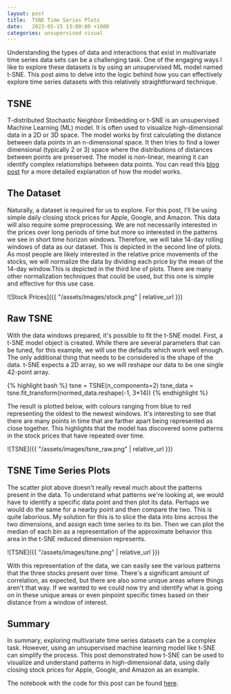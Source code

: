 ```yaml
---
layout: post
title:  TSNE Time Series Plots
date:   2023-05-15 13:00:00 +1000
categories: unsupervised visual
---
```


Understanding the types of data and interactions that exist in multivariate time series data sets can be a challenging 
task. One of the engaging ways I like to explore these datasets is by using an unsupervised ML model named t-SNE. This 
post aims to delve into the logic behind how you can effectively explore time series datasets with this relatively 
straightforward technique.

## TSNE

T-distributed Stochastic Neighbor Embedding or t-SNE is an unsupervised Machine Learning (ML) model. It is often used to 
visualize high-dimensional data in a 2D or 3D space. The model works by first calculating the distance between data points
in an n-dimensional space. It then tries to find a lower dimensional (typically 2 or 3) space where the distributions of
distances between points are preserved. The model is non-linear, meaning it can identify complex relationships between
data points. You can read this [blog post][TSNEBLOG] for a more detailed explanation of how the model works.

## The Dataset

Naturally, a dataset is required for us to explore. For this post, I'll be using simple daily closing stock prices for
Apple, Google, and Amazon. This data will also require some preprocessing. We are not necessarily interested in the 
prices over long periods of time but more so interested in the patterns we see in short time horizon windows. Therefore,
we will take 14-day rolling windows of data as our dataset. This is depicted in the second line of plots. As most people
are likely interested in the relative price movements of the stocks, we will normalize the data by dividing each price by 
the mean of the 14-day window.This is depicted in the third line of plots. There are many other normalization techniques 
that could be used, but this one is simple and effective for this use case.

![Stock Prices]({{ "/assets/images/stock.png" | relative_url }})

## Raw TSNE

With the data windows prepared, it's possible to fit the t-SNE model. First, a t-SNE model object is created. While there
are several parameters that can be tuned, for this example, we will use the defaults which work well enough. The only 
additional thing that needs to be considered is the shape of the data. t-SNE expects a 2D array, so we will reshape our 
data to be one single 42-point array.

{% highlight bash %}
tsne = TSNE(n_components=2)
tsne_data = tsne.fit_transform(normed_data.reshape(-1, 3*14))
{% endhighlight %}

The result is plotted below, with colours ranging from blue to red representing the oldest to the newest windows. It's
interesting to see that there are many points in time that are farther apart being represented as close together. This 
highlights that the model has discovered some patterns in the stock prices that have repeated over time.

![TSNE]({{ "/assets/images/tsne_raw.png" | relative_url }})

## TSNE Time Series Plots
The scatter plot above doesn't really reveal much about the patterns present in the data. To understand what patterns
we're looking at, we would have to identify a specific data point and then plot its data. Perhaps we would do the same 
for a nearby point and then compare the two. This is quite laborious. My solution for this is to slice the data into 
bins across the two dimensions, and assign each time series to its bin. Then we can plot the median of each bin as a 
representation of the approximate behavior this area in the t-SNE reduced dimension represents.

![TSNE]({{ "/assets/images/tsne.png" | relative_url }})

With this representation of the data, we can easily see the various patterns that the three stocks present over time.
There's a significant amount of correlation, as expected, but there are also some unique areas where things aren't that
way. If we wanted to we could now try and identify what is going on in these unique areas or even pinpoint specific times
based on their distance from a window of interest.

## Summary
In summary, exploring multivariate time series datasets can be a complex task. However, using an unsupervised machine 
learning model like t-SNE can simplify the process. This post demonstrated how t-SNE can be used to visualize and 
understand patterns in high-dimensional data, using daily closing stock prices for Apple, Google, and Amazon as an example.

The notebook with the code for this post can be found [here][NOTEBOOK].


[TSNEBLOG]: https://towardsdatascience.com/t-sne-clearly-explained-d84c537f53a
[NOTEBOOK]: https://github.com/GandalfsDad/GandalfsDad.github.io/blob/main/_posts/2023-05-15/tsne.ipynb